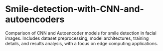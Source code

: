 # Smile-detection-with-CNN-and-autoencoders
Comparison of CNN and Autoencoder models for smile detection in facial images. Includes dataset preprocessing, model architectures, training details, and results analysis, with a focus on edge computing applications.
